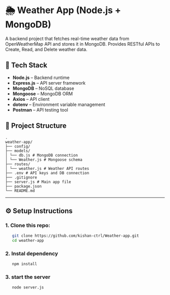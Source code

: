 # 🌦 Weather App (Node.js + MongoDB)

A backend project that fetches real-time weather data from OpenWeatherMap API and stores it in MongoDB. Provides RESTful APIs to Create, Read, and Delete weather data.

## 🚀 Tech Stack

- **Node.js** – Backend runtime
- **Express.js** – API server framework
- **MongoDB** – NoSQL database
- **Mongoose** – MongoDB ORM
- **Axios** – API client
- **dotenv** – Environment variable management
- **Postman** – API testing tool

## 📁 Project Structure

```
.
weather-app/
├── config/
├── models/
│ └── db.js # MongoDB connection
│ └── Weather.js # Mongoose schema
├── routes/
│ └── weather.js # Weather API routes
├── .env # API keys and DB connection 
├── .gitignore
├── server.js # Main app file
├── package.json
└── README.md
```

---

## ⚙️ Setup Instructions

### 1. Clone this repo:
```bash
   git clone https://github.com/kishan-ctrl/Weather-app.git
   cd weather-app 
```
### 2. Instal dependency 
```bash
   npm install
```
### 3. start the server  

```bash
   node server.js
```





